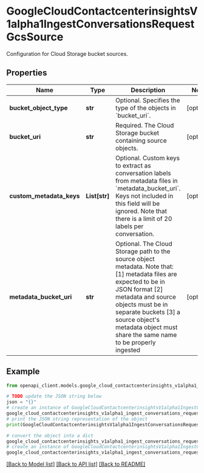 # GoogleCloudContactcenterinsightsV1alpha1IngestConversationsRequestGcsSource

Configuration for Cloud Storage bucket sources.

## Properties

Name | Type | Description | Notes
------------ | ------------- | ------------- | -------------
**bucket_object_type** | **str** | Optional. Specifies the type of the objects in &#x60;bucket_uri&#x60;. | [optional] 
**bucket_uri** | **str** | Required. The Cloud Storage bucket containing source objects. | [optional] 
**custom_metadata_keys** | **List[str]** | Optional. Custom keys to extract as conversation labels from metadata files in &#x60;metadata_bucket_uri&#x60;. Keys not included in this field will be ignored. Note that there is a limit of 20 labels per conversation. | [optional] 
**metadata_bucket_uri** | **str** | Optional. The Cloud Storage path to the source object metadata. Note that: [1] metadata files are expected to be in JSON format [2] metadata and source objects must be in separate buckets [3] a source object&#39;s metadata object must share the same name to be properly ingested | [optional] 

## Example

```python
from openapi_client.models.google_cloud_contactcenterinsights_v1alpha1_ingest_conversations_request_gcs_source import GoogleCloudContactcenterinsightsV1alpha1IngestConversationsRequestGcsSource

# TODO update the JSON string below
json = "{}"
# create an instance of GoogleCloudContactcenterinsightsV1alpha1IngestConversationsRequestGcsSource from a JSON string
google_cloud_contactcenterinsights_v1alpha1_ingest_conversations_request_gcs_source_instance = GoogleCloudContactcenterinsightsV1alpha1IngestConversationsRequestGcsSource.from_json(json)
# print the JSON string representation of the object
print(GoogleCloudContactcenterinsightsV1alpha1IngestConversationsRequestGcsSource.to_json())

# convert the object into a dict
google_cloud_contactcenterinsights_v1alpha1_ingest_conversations_request_gcs_source_dict = google_cloud_contactcenterinsights_v1alpha1_ingest_conversations_request_gcs_source_instance.to_dict()
# create an instance of GoogleCloudContactcenterinsightsV1alpha1IngestConversationsRequestGcsSource from a dict
google_cloud_contactcenterinsights_v1alpha1_ingest_conversations_request_gcs_source_from_dict = GoogleCloudContactcenterinsightsV1alpha1IngestConversationsRequestGcsSource.from_dict(google_cloud_contactcenterinsights_v1alpha1_ingest_conversations_request_gcs_source_dict)
```
[[Back to Model list]](../README.md#documentation-for-models) [[Back to API list]](../README.md#documentation-for-api-endpoints) [[Back to README]](../README.md)


